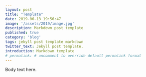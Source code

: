 ```yaml
---
layout: post
title: "Template"
date: 2019-06-13 19:56:47
image: '/assets/2019/image.jpg'
description: Markdown post template
published: true
category: 'blog'
tags: jekyll post template markdown
twitter_text: Jekyll post template.
introduction: Markdown template
# permalink: # uncomment to override default permalink format
---
```

Body text here.